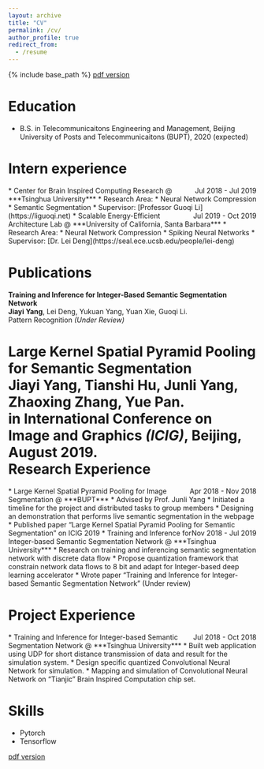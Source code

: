 ```yaml
---
layout: archive
title: "CV"
permalink: /cv/
author_profile: true
redirect_from:
  - /resume
---
```


{% include base_path %}
[pdf version](www.baidu.com)<br/>

Education
======
* B.S. in Telecommunicaitons Engineering and Management, Beijing University of Posts and Telecommunicaitons (BUPT), 2020 (expected)

Intern experience
======
<div style="float:right">Jul 2018 - Jul 2019</div>
* Center for Brain Inspired Computing Research @ ***Tsinghua University***
  * Research Area:
    * Neural Network Compression
    * Semantic Segmentation
  * Supervisor: [Professor Guoqi Li](https://liguoqi.net)

<div style="float:right">Jul 2019 - Oct 2019</div>
* Scalable Energy-Efficient Architecture Lab @ ***University of California, Santa Barbara***
  * Research Area:
    * Neural Network Compression
    * Spiking Neural Networks
  * Supervisor: [Dr. Lei Deng](https://seal.ece.ucsb.edu/people/lei-deng)

Publications
======
  <!-- <ul>{% for post in site.publications %}
    {% include archive-single-cv.html %}
  {% endfor %}</ul> -->  

  **Training and Inference for Integer-Based Semantic Segmentation Network**  
  **Jiayi Yang**, Lei Deng, Yukuan Yang, Yuan Xie, Guoqi Li.  
  Pattern Recognition *(Under Review)*

  **Large Kernel Spatial Pyramid Pooling for Semantic Segmentation**  
  **Jiayi Yang**, Tianshi Hu, Junli Yang, Zhaoxing Zhang, Yue Pan.  
  in International Conference on Image and Graphics *(ICIG)*, Beijing, August 2019.  
Research Experience
======
<div style="float:right">Apr 2018 - Nov 2018</div>
* Large Kernel Spatial Pyramid Pooling for Image Segmentation @ ***BUPT***
  * Advised by Prof. Junli Yang
  * Initiated a timeline for the project and distributed tasks to group members
  * Designing an demonstration that performs live semantic segmentation in the webpage
  * Published paper “Large Kernel Spatial Pyramid Pooling for Semantic Segmentation” on ICIG 2019

<div style="float:right">Nov 2018 - Jul 2019</div>
* Training and Inference for Integer-based Semantic Segmentation Network   @ ***Tsinghua University***
  * Research on training and inferencing semantic segmentation network with discrete data flow
  * Propose quantization framework that constrain network data flows to 8 bit and adapt for Integer-based deep learning accelerator
  * Wrote paper “Training and Inference for Integer-based Semantic Segmentation Network” (Under review)

Project Experience
======
<div style="float:right"> Jul 2018 - Oct 2018</div>
* Training and Inference for Integer-based Semantic Segmentation Network   @ ***Tsinghua University***
  * Built web application using UDP for short distance transmission of data and result for the simulation system.
  * Design specific quantized Convolutional Neural Network for simulation.
  * Mapping and simulation of Convolutional Neural Network on “Tianjic” Brain Inspired Computation chip set.

Skills
======
* Pytorch
* Tensorflow

[pdf version](www.baidu.com)
